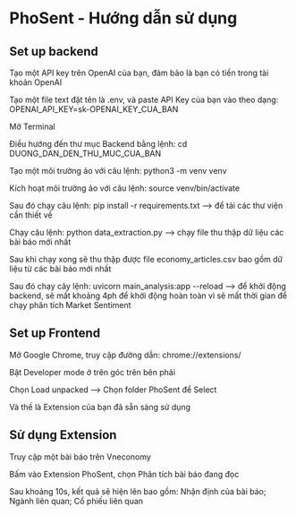 # PhoSent - Hướng dẫn sử dụng
## Set up backend

Tạo một API key trên OpenAI của bạn, đảm bảo là bạn có tiền trong tài khoản OpenAI

Tạo một file text đặt tên là .env, và paste API Key của bạn vào theo dạng: OPENAI_API_KEY=sk-OPENAI_KEY_CUA_BAN

Mở Terminal

Điều hướng đến thư mục Backend bằng lệnh: cd DUONG_DAN_DEN_THU_MUC_CUA_BAN

Tạo một môi trường ảo với câu lệnh: python3 -m venv venv

Kích hoạt môi trường ảo với câu lệnh: source venv/bin/activate

Sau đó chạy câu lệnh: pip install -r requirements.txt --> để tải các thư viện cần thiết về

Chạy câu lệnh: python data_extraction.py --> chạy file thu thập dữ liệu các bài báo mới nhất

Sau khi chạy xong sẽ thu thập được file economy_articles.csv bao gồm dữ liệu từ các bài báo mới nhất

Sau đó chạy cây lệnh: uvicorn main_analysis:app --reload --> để khởi động backend, sẽ mất khoảng 4ph để khởi động hoàn toàn vì sẽ mất thời gian để chạy phân tích Market Sentiment

## Set up Frontend

Mở Google Chrome, truy cập đường dẫn: chrome://extensions/

Bật Developer mode ở trên góc trên bên phải

Chọn Load unpacked --> Chọn folder PhoSent để Select

Và thế là Extension của bạn đã sẵn sàng sử dụng

## Sử dụng Extension

Truy cập một bài báo trên Vneconomy

Bấm vào Extension PhoSent, chọn Phân tích bài báo đang đọc

Sau khoảng 10s, kết quả sẽ hiện lên bao gồm: Nhận định của bài báo; Ngành liên quan; Cổ phiếu liên quan

